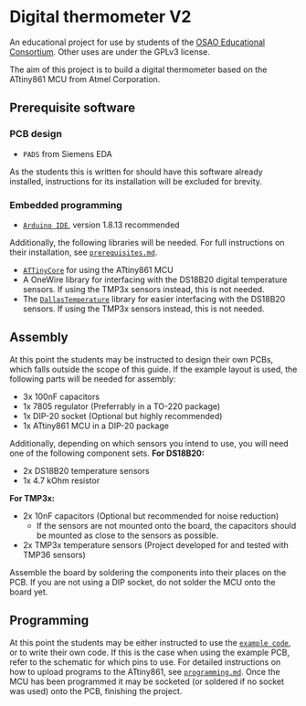 # Digital thermometer V2
An educational project for use by students of the [OSAO Educational Consortium](https://www.osao.fi/en/).
Other uses are under the GPLv3 license.

The aim of this project is to  build a digital thermometer based on the ATtiny861 MCU from Atmel Corporation.

## Prerequisite software
### PCB design
- `PADS` from Siemens EDA

As the students this is written for should have this software already installed, instructions for its installation will be excluded for brevity.

### Embedded programming
- [`Arduino IDE`](https://github.com/arduino/Arduino/), version 1.8.13 recommended

Additionally, the following libraries will be needed. For full instructions on their installation, see [`prerequisites.md`](/docs/prerequisites.md).
- [`ATTinyCore`](https://github.com/SpenceKonde/ATTinyCore) for using the ATtiny861 MCU
- A OneWire library for interfacing with the DS18B20 digital temperature sensors. If using the TMP3x sensors instead, this is not needed.
- The [`DallasTemperature`](https://github.com/milesburton/Arduino-Temperature-Control-Library/) library for easier interfacing with the DS18B20 sensors. If using the TMP3x sensors instead, this is not needed.

## Assembly
At this point the students may be instructed to design their own PCBs, which falls outside the scope of this guide.
If the example layout is used, the following parts will be needed for assembly:
- 3x 100nF capacitors
- 1x 7805 regulator (Preferrably in a TO-220 package)
- 1x DIP-20 socket (Optional but highly recommended)
- 1x ATtiny861 MCU in a DIP-20 package

Additionally, depending on which sensors you intend to use, you will need one of the following component sets.
**For DS18B20:**
- 2x DS18B20 temperature sensors
- 1x 4.7 kOhm resistor

**For TMP3x:**
- 2x 10nF capacitors (Optional but recommended for noise reduction)
  - If the sensors are not mounted onto the board, the capacitors should be mounted as close to the sensors as possible.
- 2x TMP3x temperature sensors (Project developed for and tested with TMP36 sensors)

Assemble the board by soldering the components into their places on the PCB. If you are not using a DIP socket, do not solder the MCU onto the board yet.

## Programming
At this point the students may be either instructed to use the [`example code`](/arduino-code/thermometer_x61/thermometer_x61.ino), or to write their own code. If this is the case when using the example PCB, refer to the schematic for which pins to use.
For detailed instructions on how to upload programs to the ATtiny861, see [`programming.md`](/docs/programming.md).
Once the MCU has been programmed it may be socketed (or soldered if no socket was used) onto the PCB, finishing the project.
